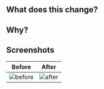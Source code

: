 <!-- In this repo you can label a PR with the "PR Deployment" label to deploy the code to a publicly accessible url -->

## What does this change?

## Why?

## Screenshots

| Before      | After      |
| ----------- | ---------- |
| ![before][] | ![after][] |

[before]: https://example.com/before.png
[after]: https://example.com/after.png

<!--
You can add extra rows by repeating the last row in the table and then using new unique labels. E.g.

| ![before2][] | ![after2][] |

You can then reference the labels and map them to corresponding links.

[before2]: https://example.com/before2.png
[after2]: https://example.com/after2.png
-->

<!--
## Running Chromatic

In order to run Chromatic as part of the CI checks, you will need to add the `run_chromatic` label to your PR. Once the label is added Chromatic will run on every push.

Please only add this once you are ready to check for visual regressions, our intention here is to reduce the amount of time Chromatic is run without being looked at.
-->

<!--
## Unexplained Chromatic diffs

We use Chromatic for visual regression testing on our Storybook stories. It's
generally pretty good, but it sometimes gives 'false positives' -- it seems to
detect a change in a component which hasn't changed, or which hasn't been
affected by the code in your PR.

If you've looked at the Chromatic diffs and can't see any connection to your
code, please reach out to a member of the Web Experiences team, who will be able
to advise. It would also be helpful to add the false positive to our
[ongoing log of false positives](https://docs.google.com/spreadsheets/d/1FvItNTMFXIpI4rCrZ4mQ0CRouT06sSVro168f6oKPm4/edit?usp=drive_open&ouid=117150399571694275917#gid=0).
-->
